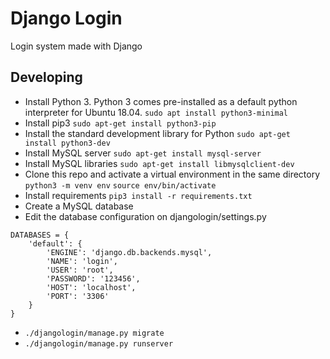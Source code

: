 # Django Login

Login system made with Django

## Developing

- Install Python 3. Python 3 comes pre-installed as a default python interpreter for Ubuntu 18.04.
``sudo apt install python3-minimal``
- Install pip3
``sudo apt-get install python3-pip``
- Install the standard development library for Python
``sudo apt-get install python3-dev``
- Install MySQL server
``sudo apt-get install mysql-server``
- Install MySQL libraries
``sudo apt-get install libmysqlclient-dev``
- Clone this repo and activate a virtual environment in the same directory
``python3 -m venv env``
``source env/bin/activate``
- Install requirements
``pip3 install -r requirements.txt``
- Create a MySQL database
- Edit the database configuration on djangologin/settings.py

```
DATABASES = {
    'default': {
        'ENGINE': 'django.db.backends.mysql',
        'NAME': 'login',
        'USER': 'root',
        'PASSWORD': '123456',
        'HOST': 'localhost',
        'PORT': '3306'
    }
}
```

- ``./djangologin/manage.py migrate``
- ``./djangologin/manage.py runserver``

